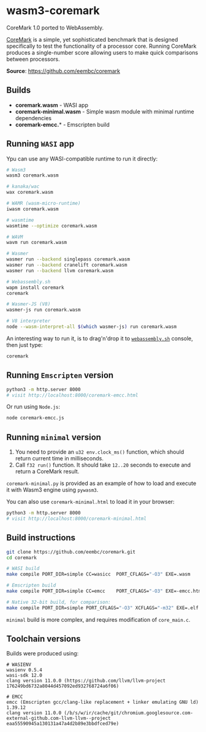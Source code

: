 # wasm3-coremark
CoreMark 1.0 ported to WebAssembly.

[CoreMark](https://www.eembc.org/coremark) is a simple, yet sophisticated benchmark that is designed specifically to test the functionality of a processor core. Running CoreMark produces a single-number score allowing users to make quick comparisons between processors.

**Source**: https://github.com/eembc/coremark

## Builds

- **coremark.wasm** - WASI app
- **coremark-minimal.wasm** - Simple wasm module with minimal runtime dependencies
- **coremark-emcc.*** - Emscripten build

## Running `WASI` app

Ypu can use any WASI-compatible runtime to run it directly:
```sh
# Wasm3
wasm3 coremark.wasm

# kanaka/wac
wax coremark.wasm

# WAMR (wasm-micro-runtime)
iwasm coremark.wasm

# wasmtime
wasmtime --optimize coremark.wasm

# WAVM
wavm run coremark.wasm

# Wasmer
wasmer run --backend singlepass coremark.wasm
wasmer run --backend cranelift coremark.wasm
wasmer run --backend llvm coremark.wasm

# Webassembly.sh
wapm install coremark
coremark

# Wasmer-JS (V8)
wasmer-js run coremark.wasm

# V8 interpreter
node --wasm-interpret-all $(which wasmer-js) run coremark.wasm
```

An interesting way to run it, is to drag'n'drop it to [`webassembly.sh`](https://webassembly.sh/) console, then just type:
```sh
coremark
```

## Running `Emscripten` version
```sh
python3 -m http.server 8000
# visit http://localhost:8000/coremark-emcc.html
```
Or run using `Node.js`:
```sh
node coremark-emcc.js
```

## Running `minimal` version

1. You need to provide an `u32 env.clock_ms()` function, which should return current time in milliseconds.
2. Call `f32 run()` function. It should take `12..20` seconds to execute and return a CoreMark result.

`coremark-minimal.py` is provided as an example of how to load and execute it with Wasm3 engine using `pywasm3`.

You can also use `coremark-minimal.html` to load it in your browser:
```sh
python3 -m http.server 8000
# visit http://localhost:8000/coremark-minimal.html
```

## Build instructions

```sh
git clone https://github.com/eembc/coremark.git
cd coremark

# WASI build
make compile PORT_DIR=simple CC=wasicc  PORT_CFLAGS="-O3" EXE=.wasm

# Emscripten build
make compile PORT_DIR=simple CC=emcc    PORT_CFLAGS="-O3" EXE=-emcc.html

# Native 32-bit build, for comparison:
make compile PORT_DIR=simple PORT_CFLAGS="-O3" XCFLAGS="-m32" EXE=.elf
```

`minimal` build is more complex, and requires modification of `core_main.c`.

## Toolchain versions

Builds were produced using:
```log
# WASIENV
wasienv 0.5.4
wasi-sdk 12.0
clang version 11.0.0 (https://github.com/llvm/llvm-project 176249bd6732a8044d457092ed932768724a6f06)

# EMCC
emcc (Emscripten gcc/clang-like replacement + linker emulating GNU ld) 1.39.12
clang version 11.0.0 (/b/s/w/ir/cache/git/chromium.googlesource.com-external-github.com-llvm-llvm--project eaa55590945a130131a47a4d2b89e3bbdfced79e)
```

